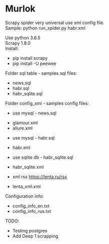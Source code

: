 # Murlok
Scrapy spider very universal use xml config file.<br>
Sample: python run_spider.py habr.xml<br>

Use python 3.6.5<br>
Scrapy 1.8.0<br>
Install:<br>
- pip install scrapy<br>
- pip install -U peewee<br>

Folder sql table - samples sql files:<br>
- news.sql<br>
- habr.sql<br>
- habr_sqlite.sql<br>

Folder config_xml - samples config files:<br>
* use mysql - news.sql<br>
- glamour.xml<br>
- allure.xml<br>
* use mysql - habr.sql<br>
- habr.xml<br>
* use sqlite db - habr_sqlite.sql<br>
- habr_sqlite.xml<br>
* xml rss https://lenta.ru/rss<br>
- lenta_xml.xml<br>

Configuration info:<br>
- config_info_en.txt<br>
- config_info_rus.txt<br>

TODO:<br>
- Testing postgres<br>
- Add Deep 1 scrapping
